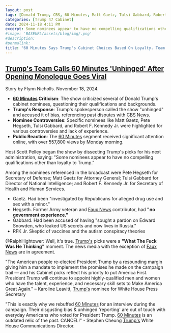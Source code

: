 ```yaml
---
layout: post
tags: [Donald Trump, CBS, 60 Minutes, Matt Gaetz, Tulsi Gabbard, Robert F Kennedy Jr]
categories: [Trump 47 Cabinet]
date: 2024-11-18 4:11 PM
excerpt: Some nominees appear to have no compelling qualifications other than loyalty to Trump." – Scott Pelly, CBS News 60 Minutes Host'
#image: 'BASEURL/assets/blog/img/.png'
#description:
#permalink:
title: "60 Minutes Says Trump's Cabinet Choices Based On Loyalty. Team Trump Counters. But It's True."
---
```



## [Trump's Team Calls 60 Minutes 'Unhinged' After Opening Monologue Goes Viral](https://www.newsweek.com/donald-trump-steven-cheung-calls-60-minutes-unhinged-criticism-cabinet-nominees-matt-gaetz-1987447)

Story by Flynn Nicholls. November 18, 2024.

- **[60 Minutes](https://www.cbsnews.com/60-minutes/) Criticism**: The show criticized several of Donald Trump's cabinet nominees, questioning their qualifications and backgrounds.
- **Trump's Response**: Trump's spokesperson called the show "unhinged" and accused it of bias, referencing past disputes with [CBS News.](https://www.cbsnews.com/)
- **Nominee Controversies**: Specific nominees like Matt Gaetz, Pete Hegseth, Tulsi Gabbard, and Robert F. Kennedy Jr. were highlighted for various controversies and lack of experience.
- **Public Reaction**: The [60 Minutes](https://www.cbsnews.com/60-minutes/) segment received significant attention online, with over 557,800 views by Monday morning.


Host Scott Pelley began the show by dissecting Trump's picks for his next administration, saying: "Some nominees appear to have no compelling qualifications other than loyalty to Trump."

Among the nominees referenced in the broadcast were Pete Hegseth for Secretary of Defense; Matt Gaetz for Attorney General; Tulsi Gabbard for Director of National Intelligence; and Robert F. Kennedy Jr. for Secretary of Health and Human Services.

- Gaetz. Had been "investigated by Republicans for alleged drug use and sex with a minor."
- Hegseth. Former Army veteran and [Faux News](https://www.foxnews.com/) contributor, had **"no government experience."**
- Gabbard. Had been accused of having "sought a pardon on Edward Snowden, who leaked US secrets and now lives in Russia."
- RFK Jr. Skeptic of vaccines and the autism conspiracy theories

@RalphHightower: Well, it's true. [Trump's](https://x.com/realdonaldtrump) picks were a **"What The Fuck Was He Thinking"** moment. The news media  with the exception of [Faux News](https://www.foxnews.com) are in agreement.

"The American people re-elected President Trump by a resounding margin giving him a mandate to implement the promises he made on the campaign trail — and his Cabinet picks reflect his priority to put America First. President Trump will continue to appoint highly-qualified men and women who have the talent, experience, and necessary skill sets to Make America Great Again." – Karoline Leavitt, [Trump's](https://x.com/realdonaldtrump) nominee for White House Press Secretary

"This is exactly why we rebuffed [60 Minutes](https://www.cbsnews.com/60-minutes/) for an interview during the campaign. Their disgusting bias & unhinged 'reporting' are out of touch with everyday Americans who voted for President Trump. [60 Minutes](https://www.cbsnews.com/60-minutes/) is an outdated relic of the past. CANCEL!" - Stephen Cheung [Trump's](https://x.com/realdonaldtrump) White House Communications Director.
